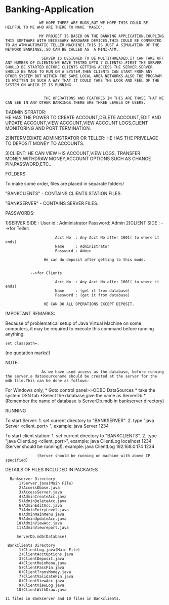 # Banking-Application
                   WE HOPE THERE ARE BUGS,BUT WE HOPE THIS COULD BE HELPFUL TO ME WHO ARE THERE TO MAKE 'MAGIC'.
                 
                   MY PROJECT IS BASED ON THE BANKING APPLICATION.COUPLING THIS SOFTWARE WITH NECESSARY HARDWARE DEVICES,THIS COULD BE CONVERTED TO AN ATM(AUTOMATIC TELLER MACHINE).THIS IS JUST A SIMULATION OF THE NETWORK BANKINGS,.SO CAN BE CALLED AS  A MINI-ATM.
                   
                    SERVER IS DESIGNED TO BE MULTITHREADED.IT CAN TAKE OFF ANY NUMBER OF CLIENTS(WE HAVE TESTED UPTO 7 CLIENTS).FIRST THE SERVER SHOULD BE STARTED BEFORE CLIENTS GETTING ACCESS THE SERVER.SERVER SHOULD BE MADE TO RUN ON A SYSTEM,THEN CLIENTS CAN START FROM ANY OTHER SYSTEM BUT WITHIN THE SAME LOCAL AREA NETWORKS.ALSO THE PROGRAM IS WRITTEN IN SUCH A WAY THAT IT COULD TAKE THE LOOK AND FEEL OF THE SYSTEM ON WHICH IT IS RUNNING.
 

                     THE OPERATIONS AND FEATURES IN THIS ARE THOSE THAT WE CAN SEE IN ANY OTHER BANKINGS.THERE ARE THREE LEVELS OF USERS.

   1)ADMINISTRATOR:            
                    HE HAS THE POWER TO CREATE ACCOUNT,DELETE ACCOUNT,EDIT AND UPDATE ACCOUNT,VIEW ACCOUNT,VIEW ACCOUNT LOGS,CLIENT MONITORING AND PORT TERMINATION.
   
   2)INTERMEDIATE ADMINISTRATOR OR TELLER:
                      HE HAS THE PRIVELAGE TO DEPOSIT MONEY TO ACCOUNTS.
 
   3)CLIENT:
                      HE CAN VIEW HIS ACCOUNT,VIEW LOGS, TRANSFER MONEY,WITHDRAW MONEY,ACCOUNT OPTIONS SUCH AS CHANGE PIN,PASSWORD,ETC..

 
                 




 FOLDERS:

To make some order, files are placed in separate folders!

"BANKCLIENTS"  - CONTAINS CLIENTS STATION FILES.

"BANKSERVER" - CONTAINS SERVER FILES.

 PASSWORDS:

1)SERVER SIDE :
                 User id :    Administrator
                 Password:   Admin
2)CLIENT SIDE :
               -->for Teller:

                          Acct No  : Any Acct No after 1001( to where it ends)
                          Name     : Administrator
                          Password : Admin

                     He can do deposit after getting to this mode.


               -->for Clients
                          
                          Acct No  : Any Acct No after 1001( to where it ends)
                          Name     : (get it from database)
                          Password : (get it from database)

                     HE CAN DO ALL OPERATIONS EXCEPT DEPOSIT.




 IMPORTANT REMARKS:

Because of problematical setup of Java Virtual Machine on some
computers, it may be required to execute this command
before running anything:
                  

    set classpath=.

(no quotation marks!)

  NOTE:

                    As we have used access as the database, before running the server,a datasourcename should be created at the server for the mdb file.This can be done as follows:
 For Windows only,
          * Goto control panel>>ODBC DataSources
          * take the system DSN tab
          *Select the database,give the name as ServerDb
          *(Remember the name of database is ServerDb.mdb in bankserver directory)   
             

RUNNING

To start Server:
                 1. set current directory to "BANKSERVER".
                 2. type "java Server <client_port> ",
                    example: java Server 1234 
                 
To start client station:
                 1. set current directory to "BANKCLIENTS".
                 2. type "java ClientLog <host> <client_port>",
                    example: java ClientLog localhost 1234
                  (Server should be running!).
                    example: java ClientLog 192.168.0.174 1234

                  (Server should be running on machine with above IP specified)  

DETAILS OF FILES INCLUDED IN PACKAGES

      Bankserver Directory
          1)Server.java(Main File)
          2)AccessDbase.java
          3)AccessServer.java
          4)AdminCreateAcc.java
          5)AdminDeleteAcc.java
          6)AdminEditAcc.java
          7)AdminEntryLevel.java
          8)AdminMainMenu.java
          9)AdminUpdateAcc.java
         10)AdminViewAcc.java
         11)AdminViewreport.java
         
         ServerDb.mdb(Database)
 
     BankClients Directory
          1)ClientLog.java(Main File)
          2)ClientAcctOptions.java
          3)ClientDeposit.java
          4)ClientMainMenu.java
          5)ClientPassPin.java
          6)ClientTransMoney.java
          7)ClientValidatePin.java
          8)ClientViewAcc.java
          9)ClientViewLog.java
         10)ClientWithDraw.java

    11 files in Bankserver and 10 files in Bankclients.
                  


  
